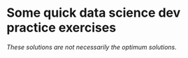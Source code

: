 # Some quick data science dev practice exercises

_These solutions are not necessarily the optimum solutions._

